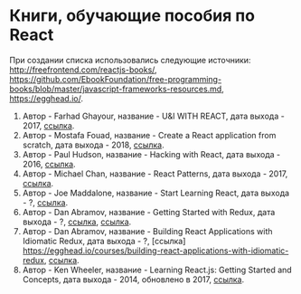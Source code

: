 # Книги, обучающие пособия по React

При создании списка использовались следующие источники:
http://freefrontend.com/reactjs-books/, 
https://github.com/EbookFoundation/free-programming-books/blob/master/javascript-frameworks-resources.md, https://egghead.io/.

1. Автор - Farhad Ghayour, название - U&I WITH REACT, дата выхода - 2017, [ссылка](https://leanpub.com/ui-react).
2. Автор - Mostafa Fouad, название - Create a React application from scratch, дата выхода - 2018, [ссылка](https://blog.cloudboost.io/create-a-react-application-from-scratch-part-1-introduction-b2e66dfb3aae).
3. Автор - Paul Hudson, название - Hacking with React, дата выхода - 2016, [ссылка](http://www.hackingwithreact.com/).
4. Автор - Michael Chan, название - React Patterns, дата выхода - 2017, [ссылка](https://github.com/chantastic/reactpatterns.com).
5. Автор - Joe Maddalone, название - Start Learning React, дата выхода - ?, [ссылка](https://egghead.io/courses/start-learning-react).
6. Автор - Dan Abramov, название - Getting Started with Redux, дата выхода - ?, [ссылка](https://egghead.io/courses/getting-started-with-redux), [ссылка](https://github.com/tayiorbeii/egghead.io_redux_course_notes).
7. Автор - Dan Abramov, название - Building React Applications with Idiomatic Redux, дата выхода - ?, [ссылка] https://egghead.io/courses/building-react-applications-with-idiomatic-redux, [ссылка](https://github.com/tayiorbeii/egghead.io_idiomatic_redux_course_notes).
8. Автор - Ken Wheeler, название - Learning React.js: Getting Started and Concepts, дата выхода - 2014, обновлено в 2017, [ссылка](https://scotch.io/tutorials/learning-react-getting-started-and-concepts).
